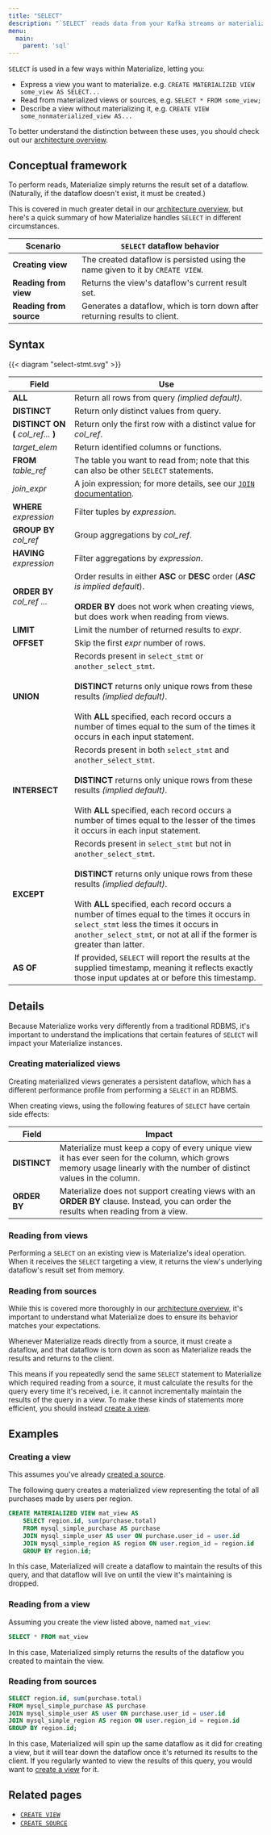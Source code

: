 ```yaml
---
title: "SELECT"
description: "`SELECT` reads data from your Kafka streams or materialized views."
menu:
  main:
    parent: 'sql'
---
```


`SELECT` is used in a few ways within Materialize, letting you:

- Express a view you want to materialize. e.g. `CREATE MATERIALIZED VIEW some_view AS
  SELECT...`
- Read from materialized views or sources, e.g. `SELECT * FROM some_view;`
- Describe a view without materializing it, e.g. `CREATE VIEW some_nonmaterialized_view AS...`

To better understand the distinction between these uses, you should check out
our [architecture overview](../../overview/architecture).

## Conceptual framework

To perform reads, Materialize simply returns the result set of a dataflow.
(Naturally, if the dataflow doesn't exist, it must be created.)

This is covered in much greater detail in our [architecture
overview](../../overview/architecture), but here's a quick summary of how
Materialize handles `SELECT` in different circumstances.

Scenario | `SELECT` dataflow behavior
---------|------------------
**Creating view** | The created dataflow is persisted using the name given to it by `CREATE VIEW`.
**Reading from view** | Returns the view's dataflow's current result set.
**Reading from source** | Generates a dataflow, which is torn down after returning results to client.

## Syntax

{{< diagram "select-stmt.svg" >}}

Field | Use
------|-----
**ALL** | Return all rows from query _(implied default)_.
**DISTINCT** | Return only distinct values from query.
**DISTINCT ON (** _col&lowbar;ref..._ **)**  | Return only the first row with a distinct value for _col&lowbar;ref_.
_target&lowbar;elem_ | Return identified columns or functions.
**FROM** _table&lowbar;ref_ | The table you want to read from; note that this can also be other `SELECT` statements.
_join&lowbar;expr_ | A join expression; for more details, see our [`JOIN` documentation](../join).
**WHERE** _expression_ | Filter tuples by _expression_.
**GROUP BY** _col&lowbar;ref_ | Group aggregations by _col&lowbar;ref_.
**HAVING** _expression_ | Filter aggregations by _expression_.
**ORDER BY** _col&lowbar;ref_ ... | Order results in either **ASC** or **DESC** order (_**ASC** is implied default_).<br/><br>**ORDER BY** does not work when creating views, but does work when reading from views.
**LIMIT** | Limit the number of returned results to _expr_.
**OFFSET** | Skip the first _expr_ number of rows.
**UNION** | Records present in `select_stmt` or `another_select_stmt`.<br/><br/>**DISTINCT** returns only unique rows from these results _(implied default)_.<br/><br/>With **ALL** specified, each record occurs a number of times equal to the sum of the times it occurs in each input statement.
**INTERSECT** | Records present in both `select_stmt` and `another_select_stmt`.<br/><br/>**DISTINCT** returns only unique rows from these results _(implied default)_.<br/><br/>With **ALL** specified, each record occurs a number of times equal to the lesser of the times it occurs in each input statement.
**EXCEPT** | Records present in `select_stmt` but not in `another_select_stmt`.<br/><br/>**DISTINCT** returns only unique rows from these results _(implied default)_.<br/><br/>With **ALL** specified, each record occurs a number of times equal to the times it occurs in `select_stmt` less the times it occurs in `another_select_stmt`, or not at all if the former is greater than latter.
**AS OF** | If provided, `SELECT` will report the results at the supplied timestamp, meaning it reflects exactly those input updates at or before this timestamp.
## Details

Because Materialize works very differently from a traditional RDBMS, it's important to understand the implications that certain features of `SELECT` will impact your Materialize instances.

### Creating materialized views

Creating materialized views generates a persistent dataflow, which has a different performance profile from performing a `SELECT` in an RDBMS.

When creating views, using the following features of `SELECT` have certain side effects:

Field | Impact
------|-------
**DISTINCT** | Materialize must keep a copy of every unique view it has ever seen for the column, which grows memory usage linearly with the number of distinct values in the column.
**ORDER BY** | Materialize does not support creating views with an **ORDER BY** clause. Instead, you can order the results when reading from a view.

### Reading from views

Performing a `SELECT` on an existing view is Materialize's ideal operation. When it receives the `SELECT` targeting a view, it returns the view's underlying dataflow's result set from memory.

### Reading from sources

While this is covered more thoroughly in our [architecture overview](../../overview/architecture), it's important to understand what Materialize does to ensure its behavior matches your expectations.

Whenever Materialize reads directly from a source, it must create a dataflow, and that dataflow is torn down as soon as Materialize reads the results and returns to the client.

This means if you repeatedly send the same `SELECT` statement to Materialize which required reading from a source, it must calculate the results for the query every time it's received, i.e. it cannot incrementally maintain the results of the query in a view. To make these kinds of statements more efficient, you should instead [create a view](../create-view).

## Examples

### Creating a view

This assumes you've already [created a source](../create-source).

The following query creates a materialized view representing the total of all purchases made by users per region.

``` sql
CREATE MATERIALIZED VIEW mat_view AS
    SELECT region.id, sum(purchase.total)
    FROM mysql_simple_purchase AS purchase
    JOIN mysql_simple_user AS user ON purchase.user_id = user.id
    JOIN mysql_simple_region AS region ON user.region_id = region.id
    GROUP BY region.id;
```

In this case, Materialized will create a dataflow to maintain the results of this query, and that dataflow will live on until the view it's maintaining is dropped.

### Reading from a view

Assuming you create the view listed above, named `mat_view`:

```sql
SELECT * FROM mat_view
```

In this case, Materialized simply returns the results of the dataflow you created to maintain the view.

### Reading from sources

```sql
SELECT region.id, sum(purchase.total)
FROM mysql_simple_purchase AS purchase
JOIN mysql_simple_user AS user ON purchase.user_id = user.id
JOIN mysql_simple_region AS region ON user.region_id = region.id
GROUP BY region.id;
```

In this case, Materialized will spin up the same dataflow as it did for creating a view, but it will tear down the dataflow once it's returned its results to the client. If you regularly wanted to view the results of this query, you would want to [create a view](../create-view) for it.

## Related pages

- [`CREATE VIEW`](../create-view)
- [`CREATE SOURCE`](../create-source)

